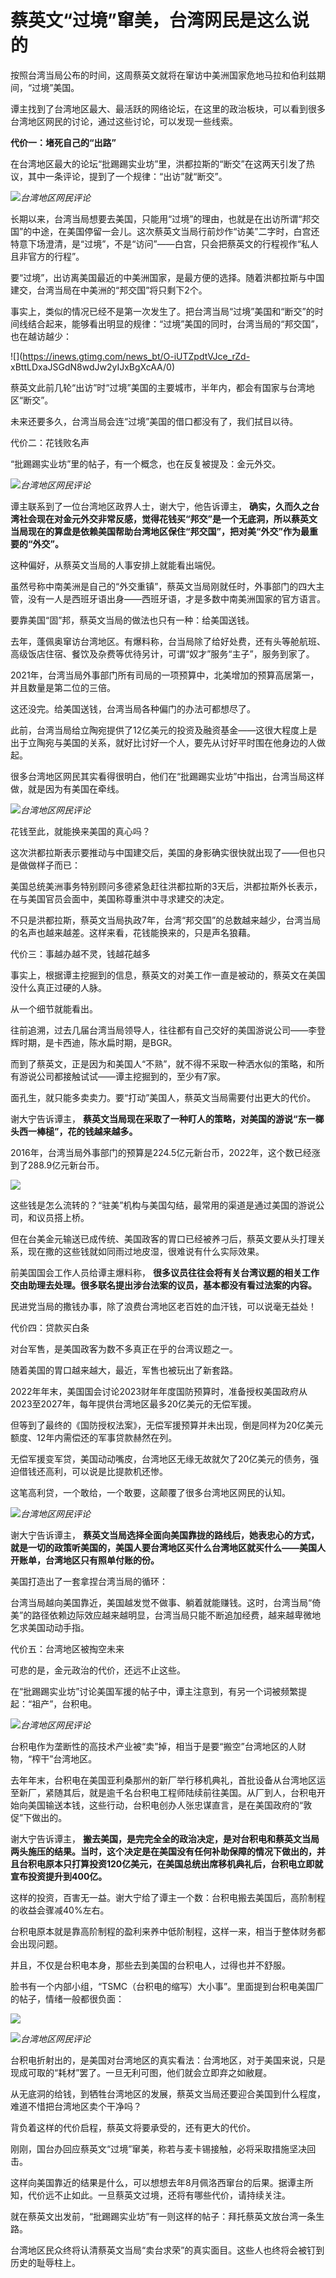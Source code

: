 # 蔡英文“过境”窜美，台湾网民是这么说的

按照台湾当局公布的时间，这周蔡英文就将在窜访中美洲国家危地马拉和伯利兹期间，“过境”美国。

谭主找到了台湾地区最大、最活跃的网络论坛，在这里的政治板块，可以看到很多台湾地区网民的讨论，通过这些讨论，可以发现一些线索。

**代价一：堵死自己的“出路”**

在台湾地区最大的论坛“批踢踢实业坊”里，洪都拉斯的“断交”在这两天引发了热议，其中一条评论，提到了一个规律：“出访”就“断交”。

![](https://inews.gtimg.com/om_bt/GtAr1tSKxDyh7M0M7Xrdn1r5QDE8N55cJSBeA3cnZxuIkAA/0)_台湾地区网民评论_

长期以来，台湾当局想要去美国，只能用“过境”的理由，也就是在出访所谓“邦交国”的中途，在美国停留一会儿。这次蔡英文当局行前炒作“访美”二字时，白宫还特意下场澄清，是“过境”，不是“访问”——白宫，只会把蔡英文的行程视作“私人且非官方的行程”。

要“过境”，出访离美国最近的中美洲国家，是最方便的选择。随着洪都拉斯与中国建交，台湾当局在中美洲的“邦交国”将只剩下2个。

事实上，类似的情况已经不是第一次发生了。把台湾当局“过境”美国和“断交”的时间线结合起来，能够看出明显的规律：“过境”美国的同时，台湾当局的“邦交国”，也在越访越少：

![](https://inews.gtimg.com/news_bt/O-iUTZpdtVJce_rZd-
xBttLDxaJSGdN8wdJw2yIJxBgXcAA/0)

蔡英文此前几轮“出访”时“过境”美国的主要城市，半年内，都会有国家与台湾地区“断交”。

未来还要多久，台湾当局会连“过境”美国的借口都没有了，我们拭目以待。

代价二：花钱败名声

“批踢踢实业坊”里的帖子，有一个概念，也在反复被提及：金元外交。

![](https://inews.gtimg.com/news_bt/Oj3l9hywgGd2dL8gflXby1NrxyAeVJKGoGFoUh-1rir9MAA/1000)_台湾地区网民评论_

谭主联系到了一位台湾地区政界人士，谢大宁，他告诉谭主，
**确实，久而久之台湾社会现在对金元外交非常反感，觉得花钱买“邦交”是一个无底洞，所以蔡英文当局现在的算盘是依赖美国帮助台湾地区保住“邦交国”，把对美“外交”作为最重要的“外交”。**

这种偏好，从蔡英文当局的人事安排上就能看出端倪。

虽然号称中南美洲是自己的“外交重镇”，蔡英文当局刚就任时，外事部门的四大主管，没有一人是西班牙语出身——西班牙语，才是多数中南美洲国家的官方语言。

要靠美国“固”邦，蔡英文当局的做法也只有一种：给美国送钱。

去年，蓬佩奥窜访台湾地区。有爆料称，台当局除了给好处费，还有头等舱航班、高级饭店住宿、餐饮及杂费等优待另计，可谓“奴才”服务“主子”，服务到家了。

2021年，台湾当局外事部门所有司局的一项预算中，北美增加的预算高居第一，并且数量是第二位的三倍。

这还没完。给美国送钱，台湾当局各种偏门的办法可都想尽了。

此前，台湾当局给立陶宛提供了12亿美元的投资及融资基金——这很大程度上是出于立陶宛与美国的关系，就好比讨好一个人，要先从讨好平时围在他身边的人做起。

很多台湾地区网民其实看得很明白，他们在“批踢踢实业坊”中指出，台湾当局这样做，就是因为有美国在牵线。

![](https://inews.gtimg.com/news_bt/OizdeoaWCuAGbZEeG6hKux9emuREngfwY0dQOUj0q4NGwAA/1000)_台湾地区网民评论_

花钱至此，就能换来美国的真心吗？

这次洪都拉斯表示要推动与中国建交后，美国的身影确实很快就出现了——但也只是做做样子而已：

美国总统美洲事务特别顾问多德紧急赶往洪都拉斯的3天后，洪都拉斯外长表示，在与美国官员会面中，美国称尊重洪中寻求建交的决定。

不只是洪都拉斯，蔡英文当局执政7年，台湾“邦交国”的总数越来越少，台湾当局的名声也越来越差。这样来看，花钱能换来的，只是声名狼藉。

代价三：事越办越不灵，钱越花越多

事实上，根据谭主挖掘到的信息，蔡英文的对美工作一直是被动的，蔡英文在美国没什么真正过硬的人脉。

从一个细节就能看出。

往前追溯，过去几届台湾当局领导人，往往都有自己交好的美国游说公司——李登辉时期，是卡西迪，陈水扁时期，是BGR。

而到了蔡英文，正是因为和美国人“不熟”，就不得不采取一种洒水似的策略，和所有游说公司都接触试试——谭主挖掘到的，至少有7家。

面孔生，就只能多卖卖力。要“打动”美国人，蔡英文当局需要付出更大的代价。

谢大宁告诉谭主， **蔡英文当局现在采取了一种盯人的策略，对美国的游说“东一榔头西一棒槌”，花的钱越来越多。**

2016年，台湾当局外事部门的预算是224.5亿元新台币，2022年，这个数已经涨到了288.9亿元新台币。

![](https://inews.gtimg.com/news_bt/Orn99cGcXc9yOCuABdJMFamx1Q6Q7hVwCS0nnRBYh4TtIAA/1000)

这些钱是怎么流转的？“驻美”机构与美国勾结，最常用的渠道是通过美国的游说公司，和议员搭上桥。

但在台美金元输送已成传统、美国政客的胃口已经被养刁后，蔡英文要从头打理关系，现在撒的这些钱就如同雨过地皮湿，很难说有什么实际效果。

前美国国会工作人员给谭主爆料称， **很多议员往往会将有关台湾议题的相关工作交由助理去处理。很多联名提出涉台法案的议员，基本都没有看过法案的内容。**

民进党当局的撒钱办事，除了浪费台湾地区老百姓的血汗钱，可以说毫无益处！

代价四：贷款买白条

对台军售，是美国政客为数不多真正在乎的台湾议题之一。

随着美国的胃口越来越大，最近，军售也被玩出了新套路。

2022年年末，美国国会讨论2023财年年度国防预算时，准备授权美国政府从2023至2027年，每年提供台湾地区最多20亿美元的无偿军援。

但等到了最终的《国防授权法案》，无偿军援预算并未出现，倒是同样为20亿美元额度、12年内需偿还的军事贷款赫然在列。

无偿军援变军贷，美国动动嘴皮，台湾地区无缘无故就欠了20亿美元的债务，强迫借钱还高利，可以说是比提款机还惨。

这笔高利贷，一个敢给，一个敢要，这颠覆了很多台湾地区网民的认知。

![](https://inews.gtimg.com/news_bt/O__cqMe_P77el3XHfLt2v13l-53Qt5GB0aceM5IciQGeYAA/1000)_台湾地区网民评论_

谢大宁告诉谭主，
**蔡英文当局选择全面向美国靠拢的路线后，她表忠心的方式，就是一切的政策听美国的，美国人要台湾地区买什么台湾地区就买什么——美国人开账单，台湾地区只有照单付账的份。**

美国打造出了一套拿捏台湾当局的循环：

台湾当局越向美国靠近，美国越发觉不做事、躺着就能赚钱。这时，台湾当局“倚美”的路径依赖边际效应越来越明显，台湾当局只能不断追加经费，越来越卑微地乞求美国动动手指。

代价五：台湾地区被掏空未来

可悲的是，金元政治的代价，还远不止这些。

在“批踢踢实业坊”讨论美国军援的帖子中，谭主注意到，有另一个词被频繁提起：“祖产”，台积电。

![](https://inews.gtimg.com/news_bt/Owziax7qgpZXSfqwF_Ckt59zuKVUC_dzzi9q4HYuuqnt4AA/1000)_台湾地区网民评论_

台积电作为垄断性的高技术产业被“卖”掉，相当于是要“搬空”台湾地区的人财物，“榨干”台湾地区。

去年年末，台积电在美国亚利桑那州的新厂举行移机典礼，首批设备从台湾地区运至新厂，紧随其后，就是逾千名台积电工程师陆续前往美国。从厂到人，台积电开始向美国输送本钱，这些行动，台积电创办人张忠谋直言，是在美国政府的“敦促”下做出的。

谢大宁告诉谭主，
**搬去美国，是完完全全的政治决定，是对台积电和蔡英文当局两头施压的结果。当时，这个决定是在美国没有任何补助保障的情况下做出的，并且台积电原本只打算投资120亿美元，在美国总统出席移机典礼后，台积电立即就宣布投资提升到400亿。**

这样的投资，百害无一益。谢大宁给了谭主一个数：台积电搬去美国后，高阶制程的收益会骤减40%左右。

台积电原本就是靠高阶制程的盈利来养中低阶制程，这样一来，相当于整体财务都会出现问题。

并且，不仅是台积电本身，那些去到美国的台积电人，过得也并不舒服。

脸书有一个内部小组，“TSMC（台积电的缩写）大小事”。里面提到台积电美国厂的帖子，情绪一般都很负面：

![](https://inews.gtimg.com/news_bt/OVY4KR2vx6hd2dIIUga35y8gXDh0tqkRTo0lTCtSSA6LsAA/1000)

![](https://inews.gtimg.com/news_bt/Ow0HIYvwbpkiqXRF9-awF4UVwl2MHkVkwtU8pOrGKaS1kAA/1000)_台湾地区网民评论_

台积电折射出的，是美国对台湾地区的真实看法：台湾地区，对于美国来说，只是现成可取的“耗材”罢了。一旦无利可图，他们就会立即弃之如敝屣。

从无底洞的给钱，到牺牲台湾地区的发展，蔡英文当局还要迎合美国到什么程度，难道不惜把台湾地区卖个干净吗？

背负着这样的代价启程，蔡英文将要承受的，还有更大的代价。

刚刚，国台办回应蔡英文“过境”窜美，称若与麦卡锡接触，必将采取措施坚决回击。

这样向美国靠近的结果是什么，可以想想去年8月佩洛西窜台的后果。据谭主所知，代价远不止如此。一旦蔡英文过境，还将有哪些代价，请持续关注。

就在蔡英文出发前，“批踢踢实业坊”有一则这样的帖子：拜托蔡英文放台湾一条生路。

台湾地区民众终将认清蔡英文当局“卖台求荣”的真实面目。这些人也终将会被钉到历史的耻辱柱上。

